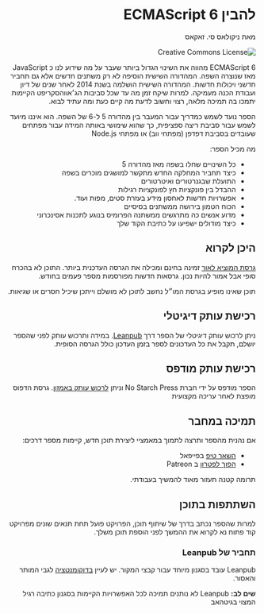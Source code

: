 <div dir="rtl">

# להבין ECMAScript 6

מאת ניקולאס סי. זאקאס

![Creative Commons License](http://i.creativecommons.org/l/by-nc-nd/3.0/88x31.png)

ECMAScript 6
מהווה את השינוי הגדול ביותר שעבר על מה שידוע לנו כ
JavaScript
מאז שנוצרה השפה. המהדורה השישית
הוסיפה לא רק משתנים חדשים אלא גם תחביר חדשני ויכולות חדשות.
המהדורה השישית הושלמה בשנת 2014
לאחר שנים של דיון
ועבודת הכנה מעמיקה.
למרות שיקח זמן מה עד שכל סביבות הג׳אווהסקריפט הקיימות יתמכו בה תמיכה מלאה,
רצוי וחשוב לדעת מה קיים כעת ומה עתיד לבוא.

הספר נועד לשמש כמדריך עבור המעבר בין מהדורה 5 ל-6 של השפה. הוא איננו מיועד לשמש עבור סביבת ריצה ספציפית, כך שהוא שימושי באותה המידה עבור מפתחים שעובדים בסביבת דפדפן
(מפתחי ווב)
או מפתחי 
Node.js

מה מכיל הספר:
* כל השינויים שחלו בשפה מאז מהדורה 5
* כיצד תחביר המחלקה החדש מתקשר למושגים מוכרים בשפה
* התועלת שבגנרטורים ואיטרטורים
* ההבדל בין פונקציות חץ לפונקציות רגילות
* אפשרויות חדשות לאחסון מידע בעזרת סטים, מפות ועוד.
* הכוח הטמון בירושה ממשתנים בסיסיים
* מדוע אנשים כה מתרגשים ממשתנה הפרומיס בנוגע לתכנות אסינכרוני
* כיצד מודולים ישפיעו על כתיבת הקוד שלך

## היכן לקרוא

[גרסת המוציא לאור](https://leanpub.com/understandinges6/read/)
זמינה בחינם ומכילה את הגרסה העדכנית ביותר.
התוכן לא בהכרח סופי אבל אמור להיות נכון. 
גרסאות חדשות מפורסמות מספר פעמים בחודש.

תוכן שאינו מופיע בגרסת המו״ל נחשב לתוכן לא מושלם וייתכן שיכיל חסרים או שגיאות.

## רכישת עותק דיגיטלי

ניתן לרכוש עותק דיגיטלי של הספר דרך 
[Leanpub](https://leanpub.com/understandinges6). 
במידה ותרכוש עותק לפני שהספר יושלם, תקבל את כל העדכונים לספר בזמן העדכון כולל הגרסה הסופית.

## רכישת עותק מודפס

הספר מודפס על ידי חברת 
No Starch Press
וניתן
[לרכוש עותק באמזון](http://amzn.to/22YQOer).
גרסת הדפוס מופצת לאחר עריכה מקצועית

## תמיכה במחבר

אם נהנית מהספר ותרצה לתמוך במאמציי ליצירת תוכן חדש, קיימות מספר דרכים:

* [השאר טיפ](https://www.paypal.com/cgi-bin/webscr?cmd=_s-xclick&hosted_button_id=EFQLNGT3QEL6J) בפייפאל
* [הפוך לפטרון](https://patreon.com/nzakas) ב Patreon

תרומה קטנה תעזור מאוד להמשיך בעבודתי.

## השתתפות בתוכן

למרות שהספר נכתב בדרך של שיתוף תוכן, הפרויקט פועל תחת תנאים שונים מפרויקט קוד פתוח
נא לקרוא את ההמשך לפני הוספת תוכן משלך.

### תחביר של Leanpub

Leanpub
עובד בסגנון מיוחד עבור קבצי המקור. יש לעיין 
[בדוקומנטציה](https://leanpub.com/help/manual#leanpub-auto-styling-text)
לגבי המותר והאסור.

**שים לב:** 
Leanpub
לא נותנים תמיכה לכל האפשרויות הקיימות בסגנון כתיבה רגיל המצוי בגיטהאב

</div>
